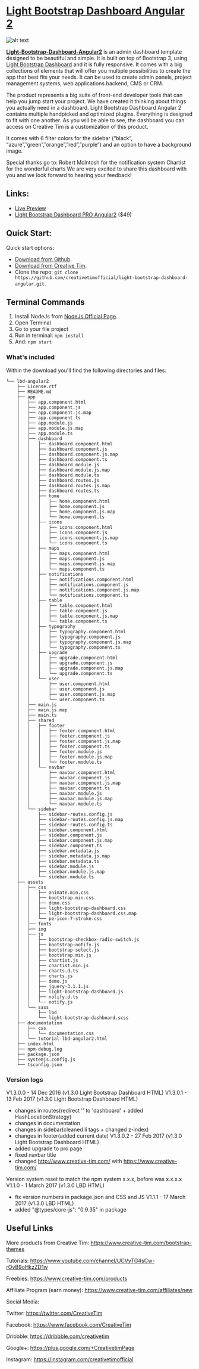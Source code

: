 # [Light Bootstrap Dashboard Angular 2](http://lbd-angular2.creative-tim.com/)

![alt text](assets/img/opt_lbd_angular_thumbnail.jpg)

**[Light-Bootstrap-Dashboard-Angular2](http://lbd-angular2.creative-tim.com/)** is an admin dashboard template designed to be beautiful and simple. It is built on top of Bootstrap 3, using [Light Bootstrap Dashboard](https://www.creative-tim.com/product/light-bootstrap-dashboard) and it is fully responsive. It comes with a big collections of elements that will offer you multiple possibilities to create the app that best fits your needs. It can be used to create admin panels, project management systems, web applications backend, CMS or CRM.

The product represents a big suite of front-end developer tools that can help you jump start your project. We have created it thinking about things you actually need in a dashboard. Light Bootstrap Dashboard Angular 2 contains multiple handpicked and optimized plugins. Everything is designed to fit with one another. As you will be able to see, the dashboard you can access on Creative Tim is a customization of this product.

It comes with 6 filter colors for the sidebar (“black”, “azure”,”green”,”orange”,”red”,”purple”) and an option to have a background image.

Special thanks go to: Robert McIntosh for the notification system Chartist for the wonderful charts We are very excited to share this dashboard with you and we look forward to hearing your feedback!

## Links:

+ [Live Preview](http://lbd-angular2.creative-tim.com/)
+ [Light Bootstrap Dashboard PRO Angular2](https://www.creative-tim.com/product/light-bootstrap-dashboard-pro-angular2/?ref=lbd-angular2-free) ($49)

## Quick Start:

Quick start options:

+ [Download from Github](https://github.com/creativetimofficial/light-bootstrap-dashboard-angular/archive/master.zip).
+ [Download from Creative Tim](https://www.creative-tim.com/product/light-bootstrap-dashboard-angular2).
+ Clone the repo: `git clone https://github.com/creativetimofficial/light-bootstrap-dashboard-angular.git`.

## Terminal Commands

1. Install NodeJs from [NodeJs Official Page](https://nodejs.org/en).
2. Open Terminal
3. Go to your file project
4. Run in terminal: ```npm install```
5. And: ```npm start```

### What's included

Within the download you'll find the following directories and files:

```
└── lbd-angular2
	├── License.rtf
	├── README.md
	├── app
	│   ├── app.component.html
	│   ├── app.component.js
	│   ├── app.component.js.map
	│   ├── app.component.ts
	│   ├── app.module.js
	│   ├── app.module.js.map
	│   ├── app.module.ts
	│   ├── dashboard
	│   │   ├── dashboard.component.html
	│   │   ├── dashboard.component.js
	│   │   ├── dashboard.component.js.map
	│   │   ├── dashboard.component.ts
	│   │   ├── dashboard.module.js
	│   │   ├── dashboard.module.js.map
	│   │   ├── dashboard.module.ts
	│   │   ├── dashboard.routes.js
	│   │   ├── dashboard.routes.js.map
	│   │   ├── dashboard.routes.ts
	│   │   ├── home
	│   │   │   ├── home.component.html
	│   │   │   ├── home.component.js
	│   │   │   ├── home.component.js.map
	│   │   │   └── home.component.ts
	│   │   ├── icons
	│   │   │   ├── icons.component.html
	│   │   │   ├── icons.component.js
	│   │   │   ├── icons.component.js.map
	│   │   │   └── icons.component.ts
	│   │   ├── maps
	│   │   │   ├── maps.component.html
	│   │   │   ├── maps.component.js
	│   │   │   ├── maps.component.js.map
	│   │   │   └── maps.component.ts
	│   │   ├── notifications
	│   │   │   ├── notifications.component.html
	│   │   │   ├── notifications.component.js
	│   │   │   ├── notifications.component.js.map
	│   │   │   └── notifications.component.ts
	│   │   ├── table
	│   │   │   ├── table.component.html
	│   │   │   ├── table.component.js
	│   │   │   ├── table.component.js.map
	│   │   │   └── table.component.ts
	│   │   ├── typography
	│   │   │   ├── typography.component.html
	│   │   │   ├── typography.component.js
	│   │   │   ├── typography.component.js.map
	│   │   │   └── typography.component.ts
	│   │   ├── upgrade
	│   │   │   ├── upgrade.component.html
	│   │   │   ├── upgrade.component.js
	│   │   │   ├── upgrade.component.js.map
	│   │   │   └── upgrade.component.ts
	│   │   └── user
	│   │       ├── user.component.html
	│   │       ├── user.component.js
	│   │       ├── user.component.js.map
	│   │       └── user.component.ts
	│   ├── main.js
	│   ├── main.js.map
	│   ├── main.ts
	│   ├── shared
	│   │   ├── footer
	│   │   │   ├── footer.component.html
	│   │   │   ├── footer.component.js
	│   │   │   ├── footer.component.js.map
	│   │   │   ├── footer.component.ts
	│   │   │   ├── footer.module.js
	│   │   │   ├── footer.module.js.map
	│   │   │   └── footer.module.ts
	│   │   └── navbar
	│   │       ├── navbar.component.html
	│   │       ├── navbar.component.js
	│   │       ├── navbar.component.js.map
	│   │       ├── navbar.component.ts
	│   │       ├── navbar.module.js
	│   │       ├── navbar.module.js.map
	│   │       └── navbar.module.ts
	│   └── sidebar
	│       ├── sidebar-routes.config.js
	│       ├── sidebar-routes.config.js.map
	│       ├── sidebar-routes.config.ts
	│       ├── sidebar.component.html
	│       ├── sidebar.component.js
	│       ├── sidebar.component.js.map
	│       ├── sidebar.component.ts
	│       ├── sidebar.metadata.js
	│       ├── sidebar.metadata.js.map
	│       ├── sidebar.metadata.ts
	│       ├── sidebar.module.js
	│       ├── sidebar.module.js.map
	│       └── sidebar.module.ts
	├── assets
	│   ├── css
	│   │   ├── animate.min.css
	│   │   ├── bootstrap.min.css
	│   │   ├── demo.css
	│   │   ├── light-bootstrap-dashboard.css
	│   │   ├── light-bootstrap-dashboard.css.map
	│   │   └── pe-icon-7-stroke.css
	│   ├── fonts
	│   ├── img
	│   ├── js
	│   │   ├── bootstrap-checkbox-radio-switch.js
	│   │   ├── bootstrap-notify.js
	│   │   ├── bootstrap-select.js
	│   │   ├── bootstrap.min.js
	│   │   ├── chartist.js
	│   │   ├── chartist.min.js
	│   │   ├── charts.d.ts
	│   │   ├── charts.js
	│   │   ├── demo.js
	│   │   ├── jquery-3.1.1.js
	│   │   ├── light-bootstrap-dashboard.js
	│   │   ├── notify.d.ts
	│   │   └── notify.js
	│   └── sass
	│       ├── lbd
	│       └── light-bootstrap-dashboard.scss
	├── documentation
	│   ├── css
	│   │   └── documentation.css
	│   └── tutorial-lbd-angular2.html
	├── index.html
	├── npm-debug.log
	├── package.json
	├── systemjs.config.js
	└── tsconfig.json
```

### Version logs

V1.3.0.0 - 14 Dec 2016 (v1.3.0 Light Bootstrap Dashboard HTML)
V1.3.0.1 - 13 Feb 2017 (v1.3.0 Light Bootstrap Dashboard HTML)
- changes in routes(redirect '' to 'dashboard' + added HashLocationStrategy)
- changes in documentation
- changes in sidebar(cleaned li tags + changed z-index)
- changes in footer(added current date)
V1.3.0.2 - 27 Feb 2017 (v1.3.0 Light Bootstrap Dashboard HTML)
- added upgrade to pro page
- fixed navbar title
- changed http://www.creative-tim.com/ with https://www.creative-tim.com/

Version system reset to match the npm system x.x.x, before was x.x.x.x
V1.1.0 - 1 March 2017 (v1.3.0 LBD HTML)
- fix version numbers in package.json and CSS and JS
V1.1.1 - 17 March 2017 (v1.3.0 LBD HTML)
- added "@types/core-js": "0.9.35" in package


## Useful Links

More products from Creative Tim: <https://www.creative-tim.com/bootstrap-themes>

Tutorials: <https://www.youtube.com/channel/UCVyTG4sCw-rOvB9oHkzZD1w>

Freebies: <https://www.creative-tim.com/products>

Affiliate Program (earn money): <https://www.creative-tim.com/affiliates/new>

Social Media:

Twitter: <https://twitter.com/CreativeTim>

Facebook: <https://www.facebook.com/CreativeTim>

Dribbble: <https://dribbble.com/creativetim>

Google+: <https://plus.google.com/+CreativetimPage>

Instagram: <https://instagram.com/creativetimofficial>
